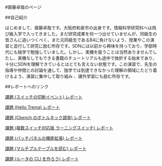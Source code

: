 #齋藤卓哉のページ

##自己紹介

はじめまして、齋藤卓哉です。大阪府和泉市の出身です。情報科学研究科へは飛び級入学で入ってきました。まだ研究成果を何一つ出せていませんが、同級生の皆さんに追いつくべく、また元同級生であるB4に負けないよう、授業やこの演習と並行して研究に励む所存です。SDNには以前から興味を持っており、学部時代にも独学で勉強していました。しかし、実機を扱うことは当然ありませんでしたし、実機なしでもできる書籍のチュートリアルも途中で挫折する始末であり、十分にSDNを理解できているとはとても言えない状態です。この演習で、先生の指導や仲間との討論を通して、独学では到達できなかった理解の領域にたどり着けるよう、演習に集中して取り組み
、課外学習にも励む所存です。

##レポートへのリンク

[課題 (スイッチの切断イベント) レポート](https://github.com/handai-trema/hello-trema-Takuya-Saitoh/blob/master/report.md)

[課題 (Hello Trema) レポート](https://github.com/handai-trema/hello-trema-Takuya-Saitoh/blob/master/report_hello_trema.md)

[課題 (Cbench のボトルネック調査) レポート](https://github.com/handai-trema/cbench-Takuya-Saitoh/blob/master/report.md)

[課題 (複数スイッチ対応版 ラーニングスイッチ) レポート](https://github.com/handai-trema/learning-switch-Takuya-Saitoh/blob/master/report.md)

[課題 (パッチパネルの機能拡張) レポート](https://github.com/handai-trema/patch-panel-Takuya-Saitoh/blob/master/report3-1.md)

[課題 (マルチプルテーブルを読む) レポート](https://github.com/handai-trema/learning-switch-Takuya-Saitoh/blob/master/report2.md)

[課題 (ルータの CLI を作ろう) レポート](https://github.com/handai-trema/simple-router-Takuya-Saitoh/blob/master/report05.md)
